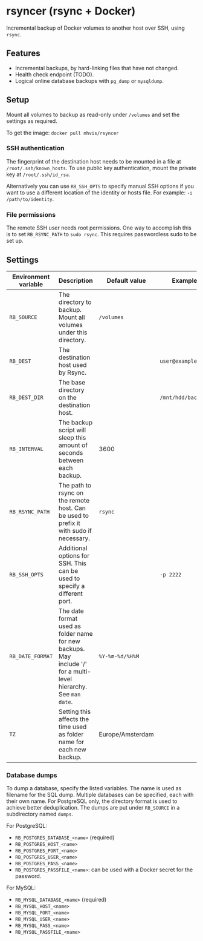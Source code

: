 # rsyncer (rsync + Docker)

Incremental backup of Docker volumes to another host over SSH, using `rsync`.


## Features

* Incremental backups, by hard-linking files that have not changed.
* Health check endpoint (TODO).
* Logical online database backups with `pg_dump` or `mysqldump`.


## Setup

Mount all volumes to backup as read-only under `/volumes` and set the settings as required.

To get the image: `docker pull mhvis/rsyncer`


### SSH authentication

The fingerprint of the destination host needs to be mounted in a file at
`/root/.ssh/known_hosts`.
To use public key authentication, mount the private key at `/root/.ssh/id_rsa`.

Alternatively you can use `RB_SSH_OPTS` to specify manual SSH options if you want to
use a different location of the identity or hosts file. For example:
`-i /path/to/identity`.

### File permissions

The remote SSH user needs root permissions. One way to accomplish this is to set
`RB_RSYNC_PATH` to `sudo rsync`. This requires passwordless sudo to be set up.

## Settings

| Environment variable | Description | Default value | Example |
| -------------------- | ----------- | ------------- | --- |
| `RB_SOURCE` | The directory to backup. Mount all volumes under this directory. | `/volumes` |
| `RB_DEST` | The destination host used by Rsync. | | `user@example.com` |
| `RB_DEST_DIR` | The base directory on the destination host. | | `/mnt/hdd/backup` |
| `RB_INTERVAL` | The backup script will sleep this amount of seconds between each backup. | 3600 | |
| `RB_RSYNC_PATH` | The path to rsync on the remote host. Can be used to prefix it with sudo if necessary. | `rsync` | |
| `RB_SSH_OPTS` | Additional options for SSH. This can be used to specify a different port. | | `-p 2222` |
| `RB_DATE_FORMAT` | The date format used as folder name for new backups. May include '/' for a multi-level hierarchy. See `man date`. | `%Y-%m-%d/%H%M` |
| `TZ` | Setting this affects the time used as folder name for each new backup. | Europe/Amsterdam | |

### Database dumps

To dump a database, specify the listed variables. The name is used as filename for the
SQL dump. Multiple databases can be specified, each with their own name. For PostgreSQL
only, the directory format is used to achieve better deduplication. The dumps are put
under `RB_SOURCE` in a subdirectory named `dumps`.


For PostgreSQL:

* `RB_POSTGRES_DATABASE_<name>` (required)
* `RB_POSTGRES_HOST_<name>`
* `RB_POSTGRES_PORT_<name>`
* `RB_POSTGRES_USER_<name>`
* `RB_POSTGRES_PASS_<name>`
* `RB_POSTGRES_PASSFILE_<name>`: can be used with a Docker secret for the password.

For MySQL:

* `RB_MYSQL_DATABASE_<name>` (required)
* `RB_MYSQL_HOST_<name>`
* `RB_MYSQL_PORT_<name>`
* `RB_MYSQL_USER_<name>`
* `RB_MYSQL_PASS_<name>`
* `RB_MYSQL_PASSFILE_<name>`
